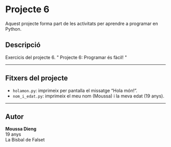 # Projecte 6

Aquest projecte forma part de les activitats per aprendre a programar en Python.

## Descripció

Exercicis del projecte 6. " Projecte 6: Programar és fàcil!
" 

---

## Fitxers del projecte

- `holamon.py`: imprimeix per pantalla el missatge “Hola món!”.
- `nom_i_edat.py`: imprimeix el meu nom (Moussa) i la meva edat (19 anys).



---



## Autor

**Moussa Dieng**  
19 anys  
La Bisbal de Falset


